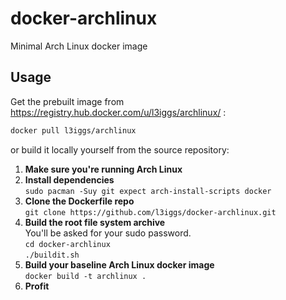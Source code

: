 docker-archlinux
====================
Minimal Arch Linux docker image 

## Usage
Get the prebuilt image from https://registry.hub.docker.com/u/l3iggs/archlinux/ :
```bash
docker pull l3iggs/archlinux
```  
or build it locally yourself from the source repository:  

1. **Make sure you're running Arch Linux**  
1. **Install dependencies**  
`sudo pacman -Suy git expect arch-install-scripts docker`  
1. **Clone the Dockerfile repo**  
`git clone https://github.com/l3iggs/docker-archlinux.git`  
1. **Build the root file system archive**  
You'll be asked for your sudo password.  
`cd docker-archlinux`  
`./buildit.sh`  
1. **Build your baseline Arch Linux docker image**  
`docker build -t archlinux .`  
1. **Profit**
